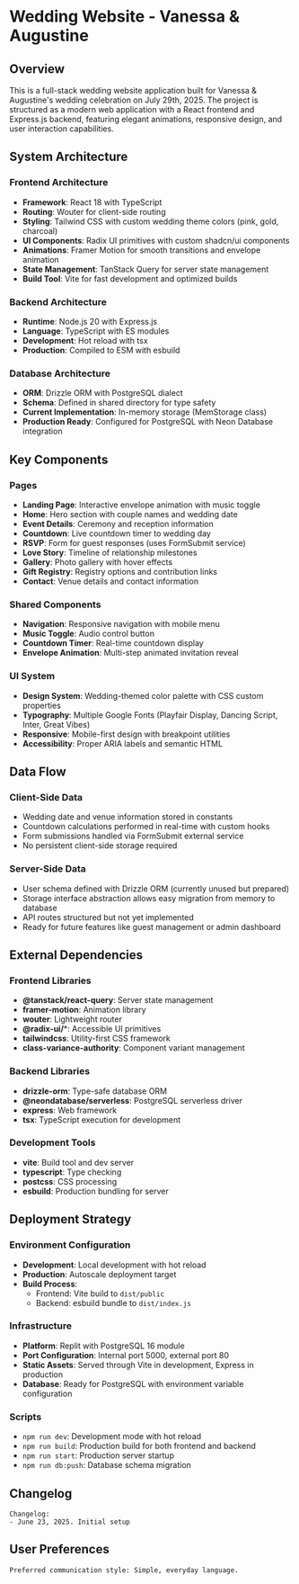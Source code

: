 # Wedding Website - Vanessa & Augustine

## Overview

This is a full-stack wedding website application built for Vanessa & Augustine's wedding celebration on July 29th, 2025. The project is structured as a modern web application with a React frontend and Express.js backend, featuring elegant animations, responsive design, and user interaction capabilities.

## System Architecture

### Frontend Architecture
- **Framework**: React 18 with TypeScript
- **Routing**: Wouter for client-side routing
- **Styling**: Tailwind CSS with custom wedding theme colors (pink, gold, charcoal)
- **UI Components**: Radix UI primitives with custom shadcn/ui components
- **Animations**: Framer Motion for smooth transitions and envelope animation
- **State Management**: TanStack Query for server state management
- **Build Tool**: Vite for fast development and optimized builds

### Backend Architecture
- **Runtime**: Node.js 20 with Express.js
- **Language**: TypeScript with ES modules
- **Development**: Hot reload with tsx
- **Production**: Compiled to ESM with esbuild

### Database Architecture
- **ORM**: Drizzle ORM with PostgreSQL dialect
- **Schema**: Defined in shared directory for type safety
- **Current Implementation**: In-memory storage (MemStorage class)
- **Production Ready**: Configured for PostgreSQL with Neon Database integration

## Key Components

### Pages
- **Landing Page**: Interactive envelope animation with music toggle
- **Home**: Hero section with couple names and wedding date
- **Event Details**: Ceremony and reception information
- **Countdown**: Live countdown timer to wedding day
- **RSVP**: Form for guest responses (uses FormSubmit service)
- **Love Story**: Timeline of relationship milestones
- **Gallery**: Photo gallery with hover effects
- **Gift Registry**: Registry options and contribution links
- **Contact**: Venue details and contact information

### Shared Components
- **Navigation**: Responsive navigation with mobile menu
- **Music Toggle**: Audio control button
- **Countdown Timer**: Real-time countdown display
- **Envelope Animation**: Multi-step animated invitation reveal

### UI System
- **Design System**: Wedding-themed color palette with CSS custom properties
- **Typography**: Multiple Google Fonts (Playfair Display, Dancing Script, Inter, Great Vibes)
- **Responsive**: Mobile-first design with breakpoint utilities
- **Accessibility**: Proper ARIA labels and semantic HTML

## Data Flow

### Client-Side Data
- Wedding date and venue information stored in constants
- Countdown calculations performed in real-time with custom hooks
- Form submissions handled via FormSubmit external service
- No persistent client-side storage required

### Server-Side Data
- User schema defined with Drizzle ORM (currently unused but prepared)
- Storage interface abstraction allows easy migration from memory to database
- API routes structured but not yet implemented
- Ready for future features like guest management or admin dashboard

## External Dependencies

### Frontend Libraries
- **@tanstack/react-query**: Server state management
- **framer-motion**: Animation library
- **wouter**: Lightweight router
- **@radix-ui/***: Accessible UI primitives
- **tailwindcss**: Utility-first CSS framework
- **class-variance-authority**: Component variant management

### Backend Libraries
- **drizzle-orm**: Type-safe database ORM
- **@neondatabase/serverless**: PostgreSQL serverless driver
- **express**: Web framework
- **tsx**: TypeScript execution for development

### Development Tools
- **vite**: Build tool and dev server
- **typescript**: Type checking
- **postcss**: CSS processing
- **esbuild**: Production bundling for server

## Deployment Strategy

### Environment Configuration
- **Development**: Local development with hot reload
- **Production**: Autoscale deployment target
- **Build Process**: 
  - Frontend: Vite build to `dist/public`
  - Backend: esbuild bundle to `dist/index.js`

### Infrastructure
- **Platform**: Replit with PostgreSQL 16 module
- **Port Configuration**: Internal port 5000, external port 80
- **Static Assets**: Served through Vite in development, Express in production
- **Database**: Ready for PostgreSQL with environment variable configuration

### Scripts
- `npm run dev`: Development mode with hot reload
- `npm run build`: Production build for both frontend and backend
- `npm run start`: Production server startup
- `npm run db:push`: Database schema migration

## Changelog

```
Changelog:
- June 23, 2025. Initial setup
```

## User Preferences

```
Preferred communication style: Simple, everyday language.
```